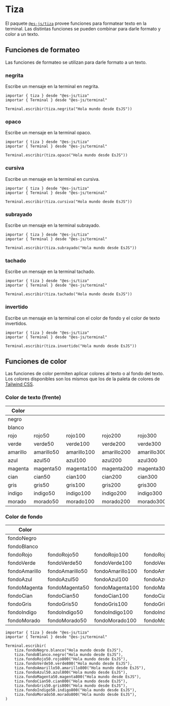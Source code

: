# Tiza

El paquete [`@es-js/tiza`](https://npmjs.com/package/@es-js/tiza) provee funciones para formatear texto en la terminal. Las distintas funciones se pueden combinar para darle formato y color a un texto.

## Funciones de formateo

Las funciones de formateo se utilizan para darle formato a un texto.

### negrita

Escribe un mensaje en la terminal en negrita.

<EsEditor hide-console hide-preview="false">

```esjs
importar { tiza } desde "@es-js/tiza"
importar { Terminal } desde "@es-js/terminal"

Terminal.escribir(tiza.negrita("Hola mundo desde EsJS"))
```

</EsEditor>

### opaco

Escribe un mensaje en la terminal opaco.

<EsEditor hide-console hide-preview="false">

```esjs
importar { tiza } desde "@es-js/tiza"
importar { Terminal } desde "@es-js/terminal"

Terminal.escribir(tiza.opaco("Hola mundo desde EsJS"))
```

</EsEditor>

### cursiva

Escribe un mensaje en la terminal en cursiva.

<EsEditor hide-console hide-preview="false">

```esjs
importar { tiza } desde "@es-js/tiza"
importar { Terminal } desde "@es-js/terminal"

Terminal.escribir(tiza.cursiva("Hola mundo desde EsJS"))
```

</EsEditor>

### subrayado

Escribe un mensaje en la terminal subrayado.

<EsEditor hide-console hide-preview="false">

```esjs
importar { tiza } desde "@es-js/tiza"
importar { Terminal } desde "@es-js/terminal"

Terminal.escribir(tiza.subrayado("Hola mundo desde EsJS"))
```

</EsEditor>

### tachado

Escribe un mensaje en la terminal tachado.

<EsEditor hide-console hide-preview="false">

```esjs
importar { tiza } desde "@es-js/tiza"
importar { Terminal } desde "@es-js/terminal"

Terminal.escribir(tiza.tachado("Hola mundo desde EsJS"))
```

</EsEditor>

### invertido

Escribe un mensaje en la terminal con el color de fondo y el color de texto invertidos.

<EsEditor hide-console hide-preview="false">

```esjs
importar { tiza } desde "@es-js/tiza"
importar { Terminal } desde "@es-js/terminal"

Terminal.escribir(tiza.invertido("Hola mundo desde EsJS"))
```

</EsEditor>

## Funciones de color

Las funciones de color permiten aplicar colores al texto o al fondo del texto. Los colores disponibles son los mismos que los de la paleta de colores de [Tailwind CSS](https://tailwindcss.com/docs/customizing-colors#color-palette-reference).

### Color de texto (frente)

| Color | | | | | | | | | | |
| - | - | - | - | - | - | - | - | - | - | - |
| negro | 
| blanco |
| rojo | rojo50 | rojo100 | rojo200 | rojo300 | rojo400 | rojo500 | rojo600 | rojo700 | rojo800 | rojo900 |
| verde | verde50 | verde100 | verde200 | verde300 | verde400 | verde500 | verde600 | verde700 | verde800 | verde900 |
| amarillo | amarillo50 | amarillo100 | amarillo200 | amarillo300 | amarillo400 | amarillo500 | amarillo600 | amarillo700 | amarillo800 | amarillo900 |
| azul | azul50 | azul100 | azul200 | azul300 | azul400 | azul500 | azul600 | azul700 | azul800 | azul900 |
| magenta | magenta50 | magenta100 | magenta200 | magenta300 | magenta400 | magenta500 | magenta600 | magenta700 | magenta800 | magenta900 |
| cian | cian50 | cian100 | cian200 | cian300 | cian400 | cian500 | cian600 | cian700 | cian800 | cian900 |
| gris | gris50 | gris100 | gris200 | gris300 | gris400 | gris500 | gris600 | gris700 | gris800 | gris900 |
| indigo | indigo50 | indigo100 | indigo200 | indigo300 | indigo400 | indigo500 | indigo600 | indigo700 | indigo800 | indigo900 |
| morado | morado50 | morado100 | morado200 | morado300 | morado400 | morado500 | morado600 | morado700 | morado800 | morado900 |

### Color de fondo

| Color         | | | | | | | | | | |
|---------------| - | - | - | - | - | - | - | - | - | - |
| fondoNegro |
| fondoBlanco |
| fondoRojo     | fondoRojo50 | fondoRojo100 | fondoRojo200 | fondoRojo300 | fondoRojo400 | fondoRojo500 | fondoRojo600 | fondoRojo700 | fondoRojo800 | fondoRojo900 |
| fondoVerde    | fondoVerde50 | fondoVerde100 | fondoVerde200 | fondoVerde300 | fondoVerde400 | fondoVerde500 | fondoVerde600 | fondoVerde700 | fondoVerde800 | fondoVerde900 |
| fondoAmarillo | fondoAmarillo50 | fondoAmarillo100 | fondoAmarillo200 | fondoAmarillo300 | fondoAmarillo400 | fondoAmarillo500 | fondoAmarillo600 | fondoAmarillo700 | fondoAmarillo800 | fondoAmarillo900 |
| fondoAzul     | fondoAzul50 | fondoAzul100 | fondoAzul200 | fondoAzul300 | fondoAzul400 | fondoAzul500 | fondoAzul600 | fondoAzul700 | fondoAzul800 | fondoAzul900 |
| fondoMagenta  | fondoMagenta50 | fondoMagenta100 | fondoMagenta200 | fondoMagenta300 | fondoMagenta400 | fondoMagenta500 | fondoMagenta600 | fondoMagenta700 | fondoMagenta800 | fondoMagenta900 |
| fondoCian     | fondoCian50 | fondoCian100 | fondoCian200 | fondoCian300 | fondoCian400 | fondoCian500 | fondoCian600 | fondoCian700 | fondoCian800 | fondoCian900 |
| fondoGris     | fondoGris50 | fondoGris100 | fondoGris200 | fondoGris300 | fondoGris400 | fondoGris500 | fondoGris600 | fondoGris700 | fondoGris800 | fondoGris900 |
| fondoIndigo   | fondoIndigo50 | fondoIndigo100 | fondoIndigo200 | fondoIndigo300 | fondoIndigo400 | fondoIndigo500 | fondoIndigo600 | fondoIndigo700 | fondoIndigo800 | fondoIndigo900 |
| fondoMorado   | fondoMorado50 | fondoMorado100 | fondoMorado200 | fondoMorado300 | fondoMorado400 | fondoMorado500 | fondoMorado600 | fondoMorado700 | fondoMorado800 | fondoMorado900 |

<EsEditor hide-slot hide-preview="false" hide-console="true">

```esjs
importar { tiza } desde "@es-js/tiza"
importar { Terminal } desde "@es-js/terminal"

Terminal.escribir(
    tiza.fondoNegro.blanco("Hola mundo desde EsJS"),
    tiza.fondoBlanco.negro("Hola mundo desde EsJS"),
    tiza.fondoRojo50.rojo800("Hola mundo desde EsJS"),
    tiza.fondoVerde50.verde800("Hola mundo desde EsJS"),
    tiza.fondoAmarillo50.amarillo800("Hola mundo desde EsJS"),
    tiza.fondoAzul50.azul800("Hola mundo desde EsJS"),
    tiza.fondoMagenta50.magenta800("Hola mundo desde EsJS"),
    tiza.fondoCian50.cian800("Hola mundo desde EsJS"),
    tiza.fondoGris50.gris800("Hola mundo desde EsJS"),
    tiza.fondoIndigo50.indigo800("Hola mundo desde EsJS"),
    tiza.fondoMorado50.morado800("Hola mundo desde EsJS"),
)
```

</EsEditor>


